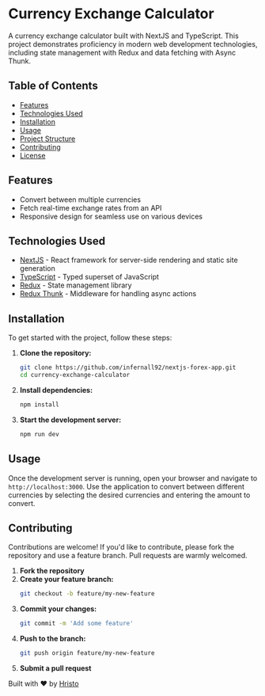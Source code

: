 # Currency Exchange Calculator

A currency exchange calculator built with NextJS and TypeScript. This project demonstrates proficiency in modern web development technologies, including state management with Redux and data fetching with Async Thunk.

## Table of Contents

- [Features](#features)
- [Technologies Used](#technologies-used)
- [Installation](#installation)
- [Usage](#usage)
- [Project Structure](#project-structure)
- [Contributing](#contributing)
- [License](#license)

## Features

- Convert between multiple currencies
- Fetch real-time exchange rates from an API
- Responsive design for seamless use on various devices

## Technologies Used

- [NextJS](https://nextjs.org/) - React framework for server-side rendering and static site generation
- [TypeScript](https://www.typescriptlang.org/) - Typed superset of JavaScript
- [Redux](https://redux.js.org/) - State management library
- [Redux Thunk](https://github.com/reduxjs/redux-thunk) - Middleware for handling async actions

## Installation

To get started with the project, follow these steps:

1. **Clone the repository:**
    ```bash
    git clone https://github.com/infernall92/nextjs-forex-app.git
    cd currency-exchange-calculator
    ```

2. **Install dependencies:**
    ```bash
    npm install
    ```

3. **Start the development server:**
    ```bash
    npm run dev
    ```

## Usage

Once the development server is running, open your browser and navigate to `http://localhost:3000`. Use the application to convert between different currencies by selecting the desired currencies and entering the amount to convert.


## Contributing

Contributions are welcome! If you'd like to contribute, please fork the repository and use a feature branch. Pull requests are warmly welcomed.

1. **Fork the repository**
2. **Create your feature branch:**
    ```bash
    git checkout -b feature/my-new-feature
    ```
3. **Commit your changes:**
    ```bash
    git commit -m 'Add some feature'
    ```
4. **Push to the branch:**
    ```bash
    git push origin feature/my-new-feature
    ```
5. **Submit a pull request**


Built with ❤️ by [Hristo](https://github.com/infernall92)

